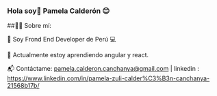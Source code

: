### Hola soy👋 Pamela Calderón 😊
   
##🙋‍♀️ Sobre mí:

 👩 Soy Frond End Developer de Perú 💻
 
 🌱 Actualmente estoy aprendiendo angular y react.
 
 📬 Contáctame: pamela.calderon.canchanya@gmail.com | linkedin : https://www.linkedin.com/in/pamela-zuli-calder%C3%B3n-canchanya-21568b17b/
 
